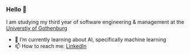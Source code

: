 ### Hello 👋

I am studying my third year of software engineering & management at the [Universtiy of Gothenburg](https://www.gu.se/en/study-gothenburg/software-engineering-and-management-bachelors-programme-n1sof)

- 🌱 I’m currently learning about AI, specifically machine learning
- 📫 How to reach me: [LinkedIn](https://www.linkedin.com/in/karl-eriksson-9609842a4/) 

